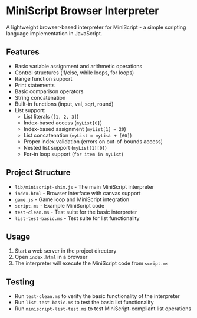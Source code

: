 # MiniScript Browser Interpreter

A lightweight browser-based interpreter for MiniScript - a simple scripting language implementation in JavaScript.

## Features

- Basic variable assignment and arithmetic operations
- Control structures (if/else, while loops, for loops)
- Range function support
- Print statements
- Basic comparison operators
- String concatenation
- Built-in functions (input, val, sqrt, round)
- List support:
  - List literals (`[1, 2, 3]`)
  - Index-based access (`myList[0]`)
  - Index-based assignment (`myList[1] = 20`)
  - List concatenation (`myList = myList + [60]`)
  - Proper index validation (errors on out-of-bounds access)
  - Nested list support (`myList[1][0]`)
  - For-in loop support (`for item in myList`)

## Project Structure

- `lib/miniscript-shim.js` - The main MiniScript interpreter
- `index.html` - Browser interface with canvas support
- `game.js` - Game loop and MiniScript integration
- `script.ms` - Example MiniScript code
- `test-clean.ms` - Test suite for the basic interpreter
- `list-test-basic.ms` - Test suite for list functionality

## Usage

1. Start a web server in the project directory
2. Open `index.html` in a browser
3. The interpreter will execute the MiniScript code from `script.ms`

## Testing

- Run `test-clean.ms` to verify the basic functionality of the interpreter
- Run `list-test-basic.ms` to test the basic list functionality
- Run `miniscript-list-test.ms` to test MiniScript-compliant list operations
